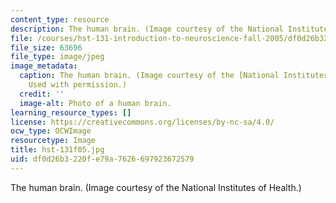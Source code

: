 ```yaml
---
content_type: resource
description: The human brain. (Image courtesy of the National Institutes of Health.)
file: /courses/hst-131-introduction-to-neuroscience-fall-2005/df0d26b3220fe79a7626697923672579_hst-131f05.jpg
file_size: 63696
file_type: image/jpeg
image_metadata:
  caption: The human brain. (Image courtesy of the [National Institutes of Health](http://www.nih.gov/).
    Used with permission.)
  credit: ''
  image-alt: Photo of a human brain.
learning_resource_types: []
license: https://creativecommons.org/licenses/by-nc-sa/4.0/
ocw_type: OCWImage
resourcetype: Image
title: hst-131f05.jpg
uid: df0d26b3-220f-e79a-7626-697923672579
---
```

The human brain. (Image courtesy of the National Institutes of Health.)